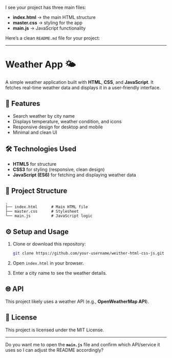 I see your project has three main files:

* **index.html** → the main HTML structure
* **master.css** → styling for the app
* **main.js** → JavaScript functionality

Here’s a clean `README.md` file for your project:

---

# Weather App 🌤️

A simple weather application built with **HTML**, **CSS**, and **JavaScript**.
It fetches real-time weather data and displays it in a user-friendly interface.

## 🚀 Features

* Search weather by city name
* Displays temperature, weather condition, and icons
* Responsive design for desktop and mobile
* Minimal and clean UI

## 🛠️ Technologies Used

* **HTML5** for structure
* **CSS3** for styling (responsive, clean design)
* **JavaScript (ES6)** for fetching and displaying weather data

## 📂 Project Structure

```
.
├── index.html      # Main HTML file
├── master.css      # Stylesheet
└── main.js         # JavaScript logic
```

## ⚙️ Setup and Usage

1. Clone or download this repository:

   ```bash
   git clone https://github.com/your-username/weither-html-css-js.git
   ```
2. Open `index.html` in your browser.
3. Enter a city name to see the weather details.

## 🌐 API

This project likely uses a weather API (e.g., **OpenWeatherMap API**).



## 📜 License

This project is licensed under the MIT License.

---

Do you want me to open the **`main.js`** file and confirm which API/service it uses so I can adjust the README accordingly?
